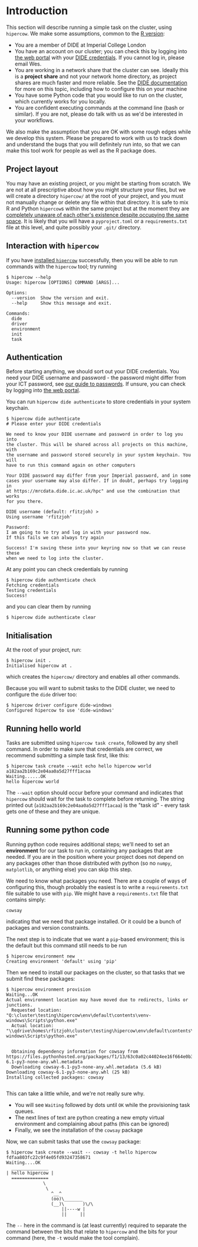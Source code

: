 # Introduction

This section will describe running a simple task on the cluster, using `hipercow`.  We make some assumptions, common to the [R version](https://mrc-ide.github.io/hipercow/):

* You are a member of DIDE at Imperial College London
* You have an account on our cluster; you can check this by logging into [the web portal](https://mrcdata.dide.ic.ac.uk/hpc) with your [DIDE credentials](dide.md#about-our-usernames-and-passwords).  If you cannot log in, please email Wes.
* You are working in a network share that the cluster can see. Ideally this is a **project share** and not your network home directory, as project shares are much faster and more reliable.  See the [DIDE documentation](dide.md#filesystems-and-paths) for more on this topic, including how to configure this on your machine
* You have some Python code that you would like to run on the cluster, which currently works for you locally.
* You are confident executing commands at the command line (bash or similar). If you are not, please do talk with us as we'd be interested in your workflows.

We also make the assumption that you are OK with some rough edges while we develop this system.  Please be prepared to work with us to track down and understand the bugs that you will definitely run into, so that we can make this tool work for people as well as the R package does.

## Project layout

You may have an existing project, or you might be starting from scratch.  We are not at all prescriptive about how you might structure your files, but we will create a directory `hipercow/` at the root of your project, and you must not manually change or delete any file within that directory.  It is safe to mix R and Python `hipercow`s within the same project but at the moment they are [completely unaware of each other's existence despite occupying the same space](https://en.wikipedia.org/wiki/The_City_%26_the_City).  It is likely that you will have a `pyproject.toml` or a `requirements.txt` file at this level, and quite possibly your `.git/` directory.

## Interaction with `hipercow`

If you have [installed `hipercow`](index.md) successfully, then you will be able to run commands with the `hipercow` tool; try running

```console
$ hipercow --help
Usage: hipercow [OPTIONS] COMMAND [ARGS]...

Options:
  --version  Show the version and exit.
  --help     Show this message and exit.

Commands:
  dide
  driver
  environment
  init
  task
```

## Authentication

Before starting anything, we should sort out your DIDE credentials.  You need your DIDE username and password - the password might differ from your ICT password, see [our guide to passwords](dide.md#about-our-usernames-and-passwords).  If unsure, you can check by logging into [the web portal](https://mrcdata.dide.ic.ac.uk/hpc).

You can run `hipercow dide authenticate` to store credentials in your system keychain.

```console
$ hipercow dide authenticate
# Please enter your DIDE credentials

We need to know your DIDE username and password in order to log you into
the cluster. This will be shared across all projects on this machine, with
the username and password stored securely in your system keychain. You will
have to run this command again on other computers

Your DIDE password may differ from your Imperial password, and in some
cases your username may also differ. If in doubt, perhaps try logging in
at https://mrcdata.dide.ic.ac.uk/hpc" and use the combination that works
for you there.

DIDE username (default: rfitzjoh) >
Using username 'rfitzjoh'

Password:
I am going to to try and log in with your password now.
If this fails we can always try again

Success! I'm saving these into your keyring now so that we can reuse these
when we need to log into the cluster.
```

At any point you can check credentials by running

```console
$ hipercow dide authenticate check
Fetching credentials
Testing credentials
Success!
```

and you can clear them by running

```console
$ hipercow dide authenticate clear
```

## Initialisation

At the root of your project, run:

```console
$ hipercow init .
Initialised hipercow at .
```

which creates the `hipercow/` directory and enables all other commands.

Because you will want to submit tasks to the DIDE cluster, we need to configure the `dide` driver too:

```console
$ hipercow driver configure dide-windows
Configured hipercow to use 'dide-windows'
```

## Running hello world

Tasks are submitted using `hipercow task create`, followed by any shell command.  In order to make sure that credentials are correct, we recommend submitting a simple task first, like this:

```console
$ hipercow task create --wait echo hello hipercow world
a182aa2b169c2e04aa0a5d27fff1acaa
Waiting......OK
hello hipercow world
```

The `--wait` option should occur before your command and indicates that `hipercow` should wait for the task to complete before returning.  The string printed out (`a182aa2b169c2e04aa0a5d27fff1acaa`) is the "task id" - every task gets one of these and they are unique.

## Running some python code

Running python code requires additional steps; we'll need to set an **environment** for our task to run in, containing any packages that are needed.  If you are in the position where your project does not depend on any packages other than those distributed with python (so no `numpy`, `matplotlib`, or anything else) you can skip this step.

We need to know what packages you need.  There are a couple of ways of configuring this, though probably the easiest is to write a `requirements.txt` file suitable to use with `pip`.  We might have a `requirements.txt` file that contains simply:

```
cowsay
```

indicating that we need that package installed.  Or it could be a bunch of packages and version constraints.

The next step is to indicate that we want a `pip`-based environment; this is the default but this command still needs to be run

```console
$ hipercow environment new
Creating environment 'default' using 'pip'
```

Then we need to install our packages on the cluster, so that tasks that we submit find these packages:

```console
$ hipercow environment provision
Waiting...OK
Actual environment location may have moved due to redirects, links or junctions.
  Requested location: "Q:\cluster\testing\hipercow\env\default\contents\venv-windows\Scripts\python.exe"
  Actual location:    "\\qdrive\homes\rfitzjoh\cluster\testing\hipercow\env\default\contents\venv-windows\Scripts\python.exe"


  Obtaining dependency information for cowsay from https://files.pythonhosted.org/packages/f1/13/63c0a02c44024ee16f664e0b36eefeb22d54e93531630bd99e237986f534/cowsay-6.1-py3-none-any.whl.metadata
  Downloading cowsay-6.1-py3-none-any.whl.metadata (5.6 kB)
Downloading cowsay-6.1-py3-none-any.whl (25 kB)
Installing collected packages: cowsay


```

This can take a little while, and we're not really sure why.

* You will see `Waiting` followed by dots until `OK` while the provisioning task queues.
* The next lines of text are python creating a new empty virtual environment and complaining about paths (this can be ignored)
* Finally, we see the installation of the `cowsay` package

Now, we can submit tasks that use the `cowsay` package:

```
$ hipercow task create --wait -- cowsay -t hello hipercow
fdfaa803fc22c9f4e05fd93247358671
Waiting....OK
  ______________
| hello hipercow |
  ==============
              \
               \
                 ^__^
                 (oo)\_______
                 (__)\       )\/\
                     ||----w |
                     ||     ||
```

The `--` here in the command is (at least currently) required to separate the command between the bits that relate to `hipercow` and the bits for your command (here, the `-t` would make the tool complain).
